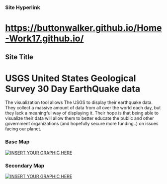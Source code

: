 ### Site Hyperlink 
# https://buttonwalker.github.io/Home-Work17.github.io/

## Site Title
# USGS United States Geological Survey 30 Day EarthQuake data

The visualization tool allows The USGS to display their earthquake data. They collect a massive amount of data from all over the world each day, but they lack a meaningful way of displaying it. Their hope is that being able to visualize their data will allow them to better educate the public and other government organizations (and hopefully secure more funding..) on issues facing our planet.

### Base Map
[![INSERT YOUR GRAPHIC HERE](https://github.com/ButtonWalker/Home-Work17.github.io/blob/master/static/images/baseMap.png)]()

### Secondary Map
[![INSERT YOUR GRAPHIC HERE](https://github.com/ButtonWalker/Home-Work17.github.io/blob/master/static/images/secondaryMap.png)]()
